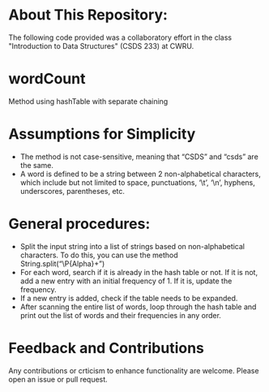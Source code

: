 # About This Repository:
The following code provided was a collaboratory effort in the class "Introduction to Data Structures" (CSDS 233) at CWRU.

# wordCount
Method using hashTable with separate chaining

# Assumptions for Simplicity
- The method is not case-sensitive, meaning that “CSDS” and “csds” are the same.
- A word is defined to be a string between 2 non-alphabetical characters, which include but not limited to space, punctuations, ‘\t’, ‘\n’, hyphens, underscores, parentheses, etc.

# General procedures:
- Split the input string into a list of strings based on non-alphabetical characters. To do this, you
can use the method String.split(“\\P{Alpha}+”)
- For each word, search if it is already in the hash table or not. If it is not, add a new entry with
an initial frequency of 1. If it is, update the frequency.
- If a new entry is added, check if the table needs to be expanded.
- After scanning the entire list of words, loop through the hash table and print out the list of
words and their frequencies in any order.

# Feedback and Contributions
Any contributions or crticism to enhance functionality are welcome. Please open an issue or pull request.
